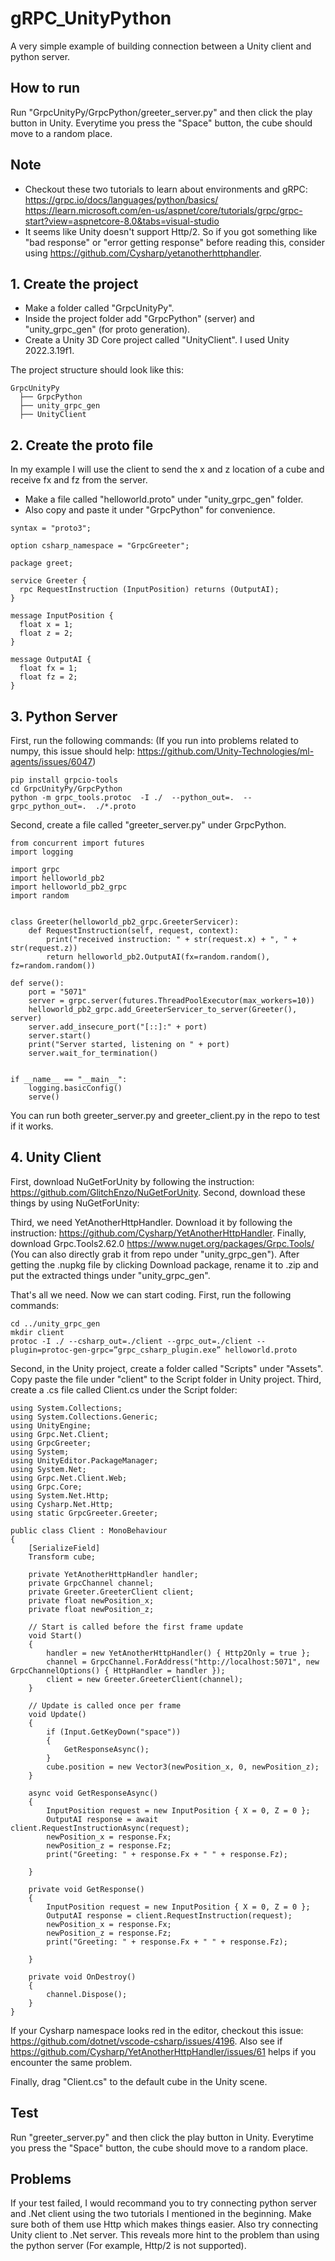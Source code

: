 # gRPC_UnityPython
A very simple example of building connection between a Unity client and python server.

## How to run
Run "GrpcUnityPy/GrpcPython/greeter_server.py" and then click the play button in Unity. Everytime you press the "Space" button, the cube should move to a random place. 

## Note
* Checkout these two tutorials to learn about environments and gRPC: https://grpc.io/docs/languages/python/basics/    https://learn.microsoft.com/en-us/aspnet/core/tutorials/grpc/grpc-start?view=aspnetcore-8.0&tabs=visual-studio
* It seems like Unity doesn't support Http/2. So if you got something like "bad response" or "error getting response" before reading this, consider using https://github.com/Cysharp/yetanotherhttphandler.

## 1. Create the project
* Make a folder called "GrpcUnityPy".
* Inside the project folder add "GrpcPython" (server) and "unity_grpc_gen" (for proto generation).
* Create a Unity 3D Core project called "UnityClient". I used Unity 2022.3.19f1.

The project structure should look like this:
```
GrpcUnityPy
  ├── GrpcPython
  ├── unity_grpc_gen
  ├── UnityClient
```

## 2. Create the proto file
In my example I will use the client to send the x and z location of a cube and receive fx and fz from the server.
* Make a file called "helloworld.proto" under "unity_grpc_gen" folder.
* Also copy and paste it under "GrpcPython" for convenience.
```
syntax = "proto3";

option csharp_namespace = "GrpcGreeter";

package greet;

service Greeter {
  rpc RequestInstruction (InputPosition) returns (OutputAI);
}

message InputPosition {
  float x = 1;
  float z = 2;
}

message OutputAI {
  float fx = 1;
  float fz = 2;
}
```

## 3. Python Server
First, run the following commands:
(If you run into problems related to numpy, this issue should help: https://github.com/Unity-Technologies/ml-agents/issues/6047)
```
pip install grpcio-tools
cd GrpcUnityPy/GrpcPython
python -m grpc_tools.protoc  -I ./  --python_out=.  --grpc_python_out=.  ./*.proto
```
Second, create a file called "greeter_server.py" under GrpcPython.
```
from concurrent import futures
import logging

import grpc
import helloworld_pb2
import helloworld_pb2_grpc
import random


class Greeter(helloworld_pb2_grpc.GreeterServicer):
    def RequestInstruction(self, request, context):
        print("received instruction: " + str(request.x) + ", " + str(request.z))
        return helloworld_pb2.OutputAI(fx=random.random(), fz=random.random())

def serve():
    port = "5071"
    server = grpc.server(futures.ThreadPoolExecutor(max_workers=10))
    helloworld_pb2_grpc.add_GreeterServicer_to_server(Greeter(), server)
    server.add_insecure_port("[::]:" + port)
    server.start()
    print("Server started, listening on " + port)
    server.wait_for_termination()


if __name__ == "__main__":
    logging.basicConfig()
    serve()

```
You can run both greeter_server.py and greeter_client.py in the repo to test if it works. 

## 4. Unity Client
First, download NuGetForUnity by following the instruction: https://github.com/GlitchEnzo/NuGetForUnity.
Second, download these things by using NuGetForUnity:

Third, we need YetAnotherHttpHandler. Download it by following the instruction:  https://github.com/Cysharp/YetAnotherHttpHandler.
Finally, download Grpc.Tools2.62.0 https://www.nuget.org/packages/Grpc.Tools/ (You can also directly grab it from repo under "unity_grpc_gen"). After getting the .nupkg file by clicking Download package, rename it to .zip and put the extracted things under "unity_grpc_gen".

That's all we need. Now we can start coding.
First, run the following commands:
```
cd ../unity_grpc_gen
mkdir client
protoc -I ./ --csharp_out=./client --grpc_out=./client --plugin=protoc-gen-grpc=”grpc_csharp_plugin.exe” helloworld.proto
```
Second, in the Unity project, create a folder called "Scripts" under "Assets". Copy paste the file under "client" to the Script folder in Unity project.
Third, create a .cs file called Client.cs under the Script folder:
```
using System.Collections;
using System.Collections.Generic;
using UnityEngine;
using Grpc.Net.Client;
using GrpcGreeter;
using System;
using UnityEditor.PackageManager;
using System.Net;
using Grpc.Net.Client.Web;
using Grpc.Core;
using System.Net.Http;
using Cysharp.Net.Http;
using static GrpcGreeter.Greeter;

public class Client : MonoBehaviour
{
    [SerializeField]
    Transform cube;

    private YetAnotherHttpHandler handler;
    private GrpcChannel channel;
    private Greeter.GreeterClient client;
    private float newPosition_x;
    private float newPosition_z;

    // Start is called before the first frame update
    void Start()
    {
        handler = new YetAnotherHttpHandler() { Http2Only = true };
        channel = GrpcChannel.ForAddress("http://localhost:5071", new GrpcChannelOptions() { HttpHandler = handler });
        client = new Greeter.GreeterClient(channel);
    }

    // Update is called once per frame
    void Update()
    {
        if (Input.GetKeyDown("space"))
        {
            GetResponseAsync();
        }
        cube.position = new Vector3(newPosition_x, 0, newPosition_z);
    }

    async void GetResponseAsync()
    {
        InputPosition request = new InputPosition { X = 0, Z = 0 };
        OutputAI response = await client.RequestInstructionAsync(request);
        newPosition_x = response.Fx;
        newPosition_z = response.Fz;
        print("Greeting: " + response.Fx + " " + response.Fz);

    }

    private void GetResponse()
    {
        InputPosition request = new InputPosition { X = 0, Z = 0 };
        OutputAI response = client.RequestInstruction(request);
        newPosition_x = response.Fx;
        newPosition_z = response.Fz;
        print("Greeting: " + response.Fx + " " + response.Fz);

    }

    private void OnDestroy()
    {
        channel.Dispose();
    }
}
```
If your Cysharp namespace looks red in the editor, checkout this issue: https://github.com/dotnet/vscode-csharp/issues/4196.
Also see if https://github.com/Cysharp/YetAnotherHttpHandler/issues/61 helps if you encounter the same problem.

Finally, drag "Client.cs" to the default cube in the Unity scene.

## Test
Run "greeter_server.py" and then click the play button in Unity. Everytime you press the "Space" button, the cube should move to a random place. 

## Problems
If your test failed, I would recommand you to try connecting python server and .Net client using the two tutorials I mentioned in the beginning. Make sure both of them use Http which makes things easier.
Also try connecting Unity client to .Net server. This reveals more hint to the problem than using the python server (For example, Http/2 is not supported).
